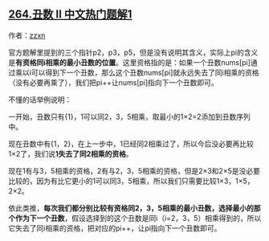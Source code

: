 ## [264.丑数 II 中文热门题解1](https://leetcode.cn/problems/ugly-number-ii/solutions/100000/san-zhi-zhen-fang-fa-de-li-jie-fang-shi-by-zzxn)

作者：[zzxn](https://leetcode.cn/u/zzxn)

官方题解里提到的三个指针p2，p3，p5，但是没有说明其含义，实际上pi的含义是**有资格同i相乘的最小丑数的位置**。这里资格指的是：如果一个丑数nums[pi]通过乘以i可以得到下一个丑数，那么这个丑数nums[pi]就永远失去了同i相乘的资格（没有必要再乘了），我们把pi++让nums[pi]指向下一个丑数即可。

不懂的话举例说明：

一开始，丑数只有{1}，1可以同2，3，5相乘，取最小的1×2=2添加到丑数序列中。

现在丑数中有{1，2}，在上一步中，1已经同2相乘过了，所以今后没必要再比较1×2了，我们说**1失去了同2相乘的资格**。

现在1有与3，5相乘的资格，2有与2，3，5相乘的资格，但是2×3和2×5是没必要比较的，因为有比它更小的1可以同3，5相乘，所以我们只需要比较1×3，1×5，2×2。

依此类推，**每次我们都分别比较有资格同2，3，5相乘的最小丑数，选择最小的那个作为下一个丑数**，假设选择到的这个丑数是同i（i=2，3，5）相乘得到的，所以它失去了同i相乘的资格，把对应的pi++，让pi指向下一个丑数即可。